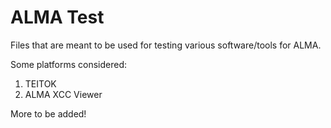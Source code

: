 # ALMA Test


Files that are meant to be used for testing various software/tools for ALMA.

Some platforms considered:

1. TEITOK
2. ALMA XCC Viewer

More to be added!
